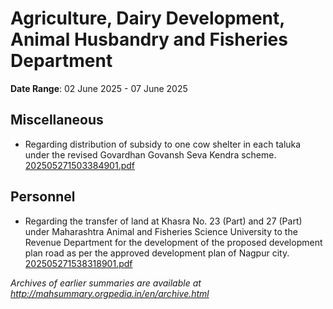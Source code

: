 # Agriculture, Dairy Development, Animal Husbandry and Fisheries Department

**Date Range**: 02 June 2025 - 07 June 2025


## Miscellaneous
- Regarding distribution of subsidy to one cow shelter in each taluka under the revised Govardhan Govansh Seva Kendra scheme.\
  [202505271503384901.pdf](https://gr.maharashtra.gov.in/Site/Upload/Government%20Resolutions/English/202505271503384901....pdf)

## Personnel
- Regarding the transfer of land at Khasra No. 23 (Part) and 27 (Part) under Maharashtra Animal and Fisheries Science University to the Revenue Department for the development of the proposed development plan road as per the approved development plan of Nagpur city.\
  [202505271538318901.pdf](https://gr.maharashtra.gov.in/Site/Upload/Government%20Resolutions/English/202505271538318901.pdf)


*Archives of earlier summaries are available at http://mahsummary.orgpedia.in/en/archive.html*